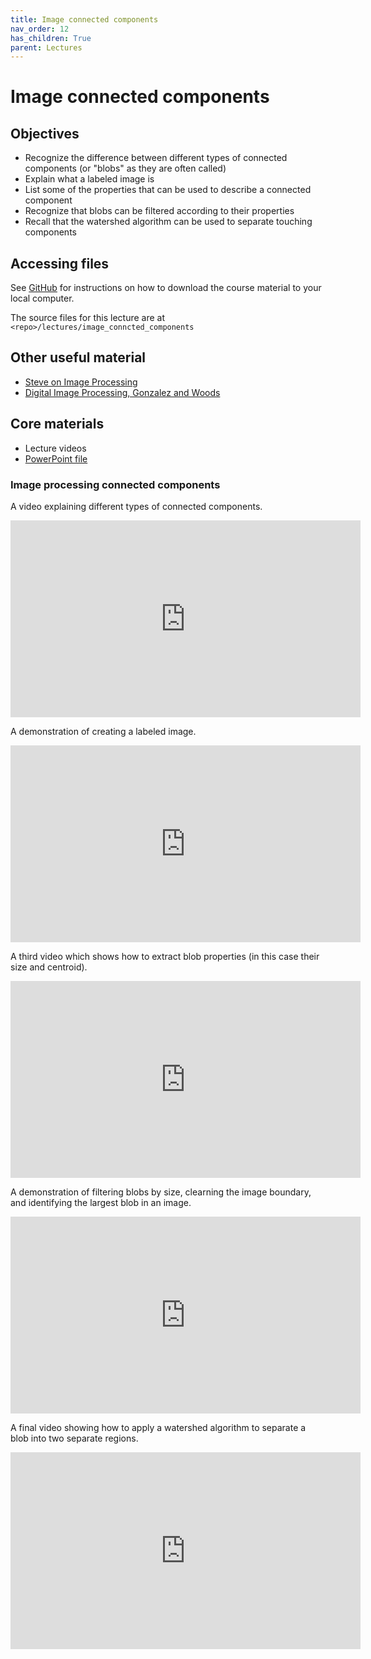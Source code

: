```yaml
---
title: Image connected components
nav_order: 12
has_children: True
parent: Lectures
---
```


# Image connected components

## Objectives

+ Recognize the difference between different types of connected components (or "blobs" as they are often called)
+ Explain what a labeled image is
+ List some of the properties that can be used to describe a connected component
+ Recognize that blobs can be filtered according to their properties
+ Recall that the watershed algorithm can be used to separate touching components

## Accessing files

See [GitHub](../../GitHub/GitHub.html) for instructions on how to download the course material to your local computer.

The source files for this lecture are at `<repo>/lectures/image_conncted_components`

## Other useful material

+ [Steve on Image Processing](https://blogs.mathworks.com/steve/)
+ [Digital Image Processing, Gonzalez and Woods](https://www.google.com/books/edition/_/738oAQAAMAAJ?hl=en&gbpv=1)

## Core materials

+ Lecture videos
+ [PowerPoint file](https://github.com/Campbell-Muscle-Lab/teaching_PGY630_QM/blob/da67cf91296464ca27efd4c2c3b139cc3f174da4/lectures/image_connected_components/image_processing_connected_components.pptx)

### Image processing connected components

A video explaining different types of connected components.

<iframe width="560" height="315" src="https://uky.yuja.com/V/Video?v=2946871&node=10201543&a=357543063&preload=false" frameborder="0" webkitallowfullscreen mozallowfullscreen allowfullscreen></iframe>

A demonstration of creating a labeled image.

<iframe width="560" height="315" src="https://uky.yuja.com/V/Video?v=2946864&node=10201531&a=712056749&preload=false" frameborder="0" webkitallowfullscreen mozallowfullscreen allowfullscreen></iframe>

A third video which shows how to extract blob properties (in this case their size and centroid).

<iframe width="560" height="315" src="https://uky.yuja.com/V/Video?v=2946853&node=10201511&a=65441249&preload=false" frameborder="0" webkitallowfullscreen mozallowfullscreen allowfullscreen></iframe>

A demonstration of filtering blobs by size, clearning the image boundary, and identifying the largest blob in an image.

<iframe width="560" height="315" src="https://uky.yuja.com/V/Video?v=2946839&node=10201486&a=1190663258&preload=false" frameborder="0" webkitallowfullscreen mozallowfullscreen allowfullscreen></iframe>

A final video showing how to apply a watershed algorithm to separate a blob into two separate regions.

<iframe width="560" height="315" src="https://uky.yuja.com/V/Video?v=2946841&node=10201489&a=485199923&preload=false" frameborder="0" webkitallowfullscreen mozallowfullscreen allowfullscreen></iframe>